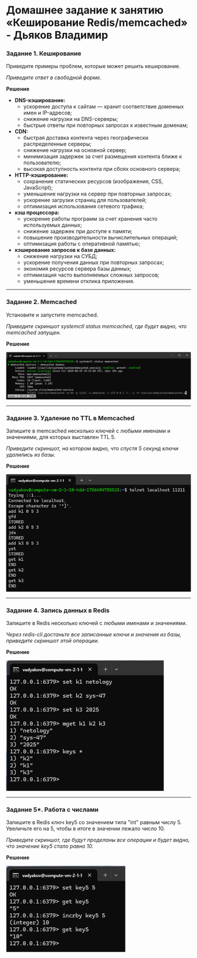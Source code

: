 # Домашнее задание к занятию «Кеширование Redis/memcached» - Дьяков Владимир

### Задание 1. Кеширование 

Приведите примеры проблем, которые может решить кеширование. 

*Приведите ответ в свободной форме.*

**Решение**

- **DNS-кэширование:**
    - ускорение доступа к сайтам — хранит соответствие доменных имен и IP-адресов;
    - снижение нагрузки на DNS-серверы;
    - быстрые ответы при повторных запросах к известным доменам;
- **CDN:**
    - быстрая доставка контента через географически распределенные серверы;
    - снижение нагрузки на основной сервер;
    - минимизация задержек за счет размещения контента ближе к пользователю;
    - высокая доступность контента при сбоях основного сервера;
- **HTTP-кэширование:**
    - сохранение статических ресурсов (изображения, CSS, JavaScript);
    - уменьшение нагрузки на сервер при повторных запросах;
    - ускорение загрузки страниц для пользователей;
    - оптимизация использования сетевого трафика;
- **кэш процессора:**
    - ускорение работы программ за счет хранения часто используемых данных;
    - снижение задержек при доступе к памяти;
    - повышение производительности вычислительных операций;
    - оптимизация работы с оперативной памятью;
- **кэширование запросов к базе данных:**
    - снижение нагрузки на СУБД;
    - ускорение получения данных при повторных запросах;
    - экономия ресурсов сервера базы данных;
    - оптимизация часто выполняемых сложных запросов;
    - уменьшение времени отклика приложения.

---

### Задание 2. Memcached

Установите и запустите memcached.

*Приведите скриншот systemctl status memcached, где будет видно, что memcached запущен.*

**Решение**

![img](img/2-01.png)

---

### Задание 3. Удаление по TTL в Memcached

Запишите в memcached несколько ключей с любыми именами и значениями, для которых выставлен TTL 5. 

*Приведите скриншот, на котором видно, что спустя 5 секунд ключи удалились из базы.*

**Решение**

![img](img/3-01.png)

---

### Задание 4. Запись данных в Redis

Запишите в Redis несколько ключей с любыми именами и значениями. 

*Через redis-cli достаньте все записанные ключи и значения из базы, приведите скриншот этой операции.*

**Решение**

![img](img/4-01.png)

---

### Задание 5*. Работа с числами 

Запишите в Redis ключ key5 со значением типа "int" равным числу 5. Увеличьте его на 5, чтобы в итоге в значении лежало число 10.  

*Приведите скриншот, где будут проделаны все операции и будет видно, что значение key5 стало равно 10.*

**Решение**

![img](img/5-01.png)
